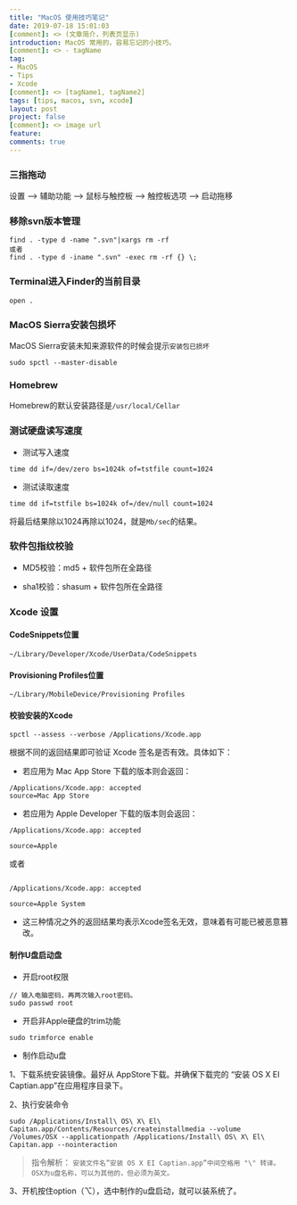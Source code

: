 ```yaml
---
title: "MacOS 使用技巧笔记"
date: 2019-07-18 15:01:03
[comment]: <> (文章简介，列表页显示)
introduction: MacOS 常用的，容易忘记的小技巧。
[comment]: <> - tagName
tag:
- MacOS
- Tips
- Xcode
[comment]: <> [tagName1, tagName2]
tags: [tips, macos, svn, xcode]
layout: post
project: false
[comment]: <> image url
feature: 
comments: true
---
```


### 三指拖动

设置 --> 辅助功能 --> 鼠标与触控板 --> 触控板选项 --> 启动拖移

### 移除svn版本管理

```shell
find . -type d -name ".svn"|xargs rm -rf
或者
find . -type d -iname ".svn" -exec rm -rf {} \; 
```

### Terminal进入Finder的当前目录

```shell
open .
```

### MacOS Sierra安装包损坏

MacOS Sierra安装未知来源软件的时候会提示`安装包已损坏`

```shell
sudo spctl --master-disable
```

### Homebrew

Homebrew的默认安装路径是`/usr/local/Cellar`

### 测试硬盘读写速度

* 测试写入速度

```shell
time dd if=/dev/zero bs=1024k of=tstfile count=1024
```

* 测试读取速度

```shell
time dd if=tstfile bs=1024k of=/dev/null count=1024
```

将最后结果除以1024再除以1024，就是`Mb/sec`的结果。

### 软件包指纹校验

* MD5校验：md5 + 软件包所在全路径

* sha1校验：shasum + 软件包所在全路径

### Xcode 设置

#### CodeSnippets位置

```
~/Library/Developer/Xcode/UserData/CodeSnippets
```

#### Provisioning Profiles位置

```
~/Library/MobileDevice/Provisioning Profiles
```

#### 校验安装的Xcode

```shell
spctl --assess --verbose /Applications/Xcode.app
```

根据不同的返回结果即可验证 Xcode 签名是否有效。具体如下：

* 若应用为 Mac App Store 下载的版本则会返回：

```
/Applications/Xcode.app: accepted
source=Mac App Store
```

* 若应用为 Apple Developer 下载的版本则会返回：

```
/Applications/Xcode.app: accepted

source=Apple
```

或者

```

/Applications/Xcode.app: accepted

source=Apple System
```

* 这三种情况之外的返回结果均表示Xcode签名无效，意味着有可能已被恶意篡改。

#### 制作U盘启动盘

* 开启root权限

```shell
// 输入电脑密码，再两次输入root密码。
sudo passwd root
```

* 开启非Apple硬盘的trim功能

```shell
sudo trimforce enable
```

* 制作启动u盘

1、下载系统安装镜像。最好从 AppStore下载。并确保下载完的 “安装 OS X EI Captian.app”在应用程序目录下。

2、执行安装命令

```shell
sudo /Applications/Install\ OS\ X\ El\ Capitan.app/Contents/Resources/createinstallmedia --volume /Volumes/OSX --applicationpath /Applications/Install\ OS\ X\ El\ Capitan.app --nointeraction
```

> 指令解析：
> `安装文件名”安装 OS X EI Captian.app”中间空格用 "\" 转译。` 
> `OSX为u盘名称，可以为其他的，但必须为英文。`

3、开机按住option（⌥），选中制作的u盘启动，就可以装系统了。
